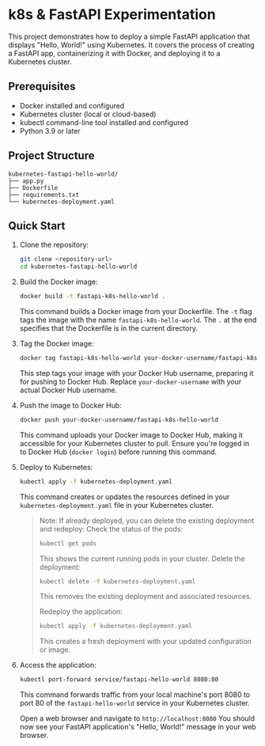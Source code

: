 # k8s & FastAPI Experimentation

This project demonstrates how to deploy a simple FastAPI application that displays "Hello, World!" using Kubernetes. It covers the process of creating a FastAPI app, containerizing it with Docker, and deploying it to a Kubernetes cluster.

## Prerequisites

- Docker installed and configured
- Kubernetes cluster (local or cloud-based)
- kubectl command-line tool installed and configured
- Python 3.9 or later

## Project Structure

```plaintext
kubernetes-fastapi-hello-world/
├── app.py
├── Dockerfile
├── requirements.txt
└── kubernetes-deployment.yaml
```

## Quick Start

1. Clone the repository:

   ```bash
   git clone <repository-url>
   cd kubernetes-fastapi-hello-world
   ```

2. Build the Docker image:

   ```bash
   docker build -t fastapi-k8s-hello-world .
   ```

   This command builds a Docker image from your Dockerfile. The `-t` flag tags the image with the name `fastapi-k8s-hello-world`. The `.` at the end specifies that the Dockerfile is in the current directory.

3. Tag the Docker image:

   ```bash
   docker tag fastapi-k8s-hello-world your-docker-username/fastapi-k8s-hello-world
   ```

   This step tags your image with your Docker Hub username, preparing it for pushing to Docker Hub. Replace `your-docker-username` with your actual Docker Hub username.

4. Push the image to Docker Hub:

   ```bash
   docker push your-docker-username/fastapi-k8s-hello-world
   ```

   This command uploads your Docker image to Docker Hub, making it accessible for your Kubernetes cluster to pull. Ensure you're logged in to Docker Hub (`docker login`) before running this command.

5. Deploy to Kubernetes:

   ```bash
   kubectl apply -f kubernetes-deployment.yaml
   ```

   This command creates or updates the resources defined in your `kubernetes-deployment.yaml` file in your Kubernetes cluster.

   > Note: If already deployed, you can delete the existing deployment and redeploy:
   > Check the status of the pods:
   >
   > ```bash
   > kubectl get pods
   > ```
   >
   > This shows the current running pods in your cluster.
   > Delete the deployment:
   >
   > ```bash
   > kubectl delete -f kubernetes-deployment.yaml
   > ```
   >
   > This removes the existing deployment and associated resources.
   >
   > Redeploy the application:
   >
   > ```bash
   > kubectl apply -f kubernetes-deployment.yaml
   > ```
   >
   > This creates a fresh deployment with your updated configuration or image.

6. Access the application:

   ```bash
   kubectl port-forward service/fastapi-hello-world 8080:80
   ```

   This command forwards traffic from your local machine's port 8080 to port 80 of the `fastapi-hello-world` service in your Kubernetes cluster.

   Open a web browser and navigate to `http://localhost:8080`
   You should now see your FastAPI application's "Hello, World!" message in your web browser.
